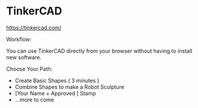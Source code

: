 TinkerCAD
=========

https://tinkercad.com/

Workflow:

You can use TinkerCAD directly from your browser without having to install new software.



Choose Your Path:

* Create Basic Shapes ( 3 minutes )
* Combine Shapes to make a Robot Sculpture
* [Your Name + Approved ] Stamp
* ...more to come
